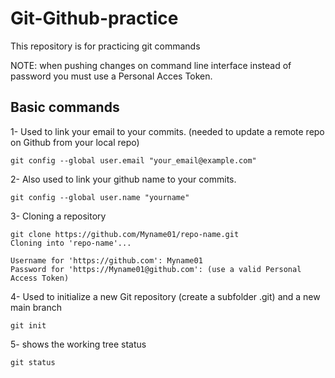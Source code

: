 # Git-Github-practice
This repository is for practicing git commands

NOTE: when pushing changes on command line interface instead of password you must use a Personal Acces Token.

## Basic commands
1- Used to link your email to your commits. (needed to update a remote repo on Github from your local repo)
```
git config --global user.email "your_email@example.com"
```
2- Also used to link your github name to your commits.
```
git config --global user.name "yourname"
```
3- Cloning a repository
```
git clone https://github.com/Myname01/repo-name.git
Cloning into 'repo-name'...
```
```
Username for 'https://github.com': Myname01
Password for 'https://Myname01@github.com': (use a valid Personal Access Token)
```
4- Used to initialize a new Git repository (create a subfolder .git) and a new main branch
```
git init
```
5- shows the working tree status
```
git status
```
